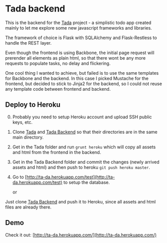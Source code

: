 Tada backend
============

This is the backend for the [Tada](https://github.com/lucho870601/tada) project - a simplistic todo app created mainly to let me explore some new javascript frameworks and libraries.

The framework of choice is Flask with SQLAlchemy and Flask-Restless to handle the REST layer.

Even though the frontend is using Backbone, the initial page request will prerender all elements as plain html, so that there wont be any more requests to populate tasks, no delay and flickering. 

One cool thing I wanted to achieve, but failed is to use the same templates for Backbone and the backend. In this case I picked Mustache for the frontend, but decided to stick to Jinja2 for the backend, so I could not reuse any template code between frontend and backend.

Deploy to Heroku
----------------

0. Probably you need to setup Heroku account and upload SSH public keys, etc.
1. Clone [Tada](https://github.com/lucho870601/tada) and [Tada Backend](https://github.com/lucho870601/tada_backend) so that their directories are in the same main directory.
2. Get in the Tada folder and run `grunt heroku` which will copy all assets and html from the frontend in the backend.
3. Get in the Tada Backend folder and commit the changes (newly arrived assets and html) and then push to heroku `git push heroku master`.
4. Go to [http://ta-da.herokuapp.com/test](http://ta-da.herokuapp.com/test) to setup the database.

    or

Just clone [Tada Backend](https://github.com/lucho870601/tada_backend) and push it to Heroku, since all assets and html files are already there.


Demo
----

Check it out: [http://ta-da.herokuapp.com/](http://ta-da.herokuapp.com/)